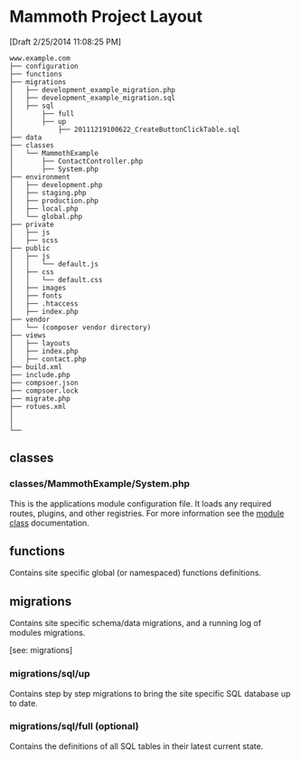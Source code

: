 # Mammoth Project Layout

[Draft 2/25/2014 11:08:25 PM] 

    www.example.com
    ├── configuration
    ├── functions
    ├── migrations
	│	├── development_example_migration.php
	│	├── development_example_migration.sql
	│	├── sql
    │       ├── full
    │       ├── up
    │           ├── 20111219100622_CreateButtonClickTable.sql 
	├── data
    ├── classes
    │   └── MammothExample
    │       ├── ContactController.php 
	│		├── System.php
    ├── environment
	│	├── development.php
	│	├── staging.php
	│	├── production.php
	│	├── local.php
	│	└── global.php
    ├── private
	│	├── js
	│	├── scss
    ├── public
	│	├── js
	│	│	└── default.js
	│	├── css
	│	│	└── default.css
	│	├── images
	│	├── fonts
	│	├── .htaccess
	│	├── index.php
	├── vendor
	│	└── (composer vendor directory)
	├── views
	│   ├── layouts
	│   ├── index.php
	│	├── contact.php
    ├── build.xml
    ├── include.php
    ├── compsoer.json
    ├── compsoer.lock
    ├── migrate.php
    ├── rotues.xml
    │  
    │  
    └──

## classes

### classes/MammothExample/System.php

This is the applications module configuration file. It loads any required routes, plugins, and other registries. For more information see the [module class](module-class) documentation.

## functions

Contains site specific global (or namespaced) functions definitions.

## migrations

Contains site specific schema/data migrations, and a running log of modules migrations.

[see: migrations]

### migrations/sql/up

Contains step by step migrations to bring the site specific SQL database up to date. 

### migrations/sql/full (optional)

Contains the definitions of all SQL tables in their latest current state. 
